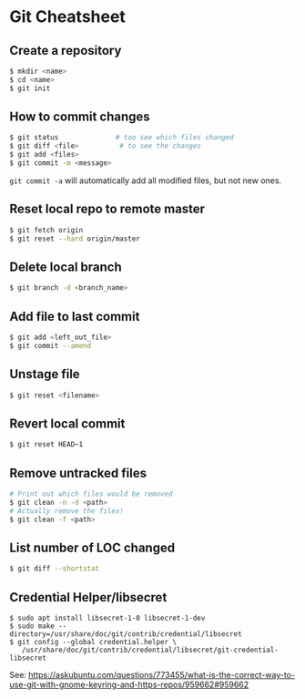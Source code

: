 # Git Cheatsheet

## Create a repository

```bash
$ mkdir <name>
$ cd <name>
$ git init
```

## How to commit changes

```bash
$ git status              # too see which files changed
$ git diff <file>          # to see the changes
$ git add <files>
$ git commit -m <message>
```

`git commit -a` will automatically add all modified files, but not new ones.

## Reset local repo to remote master

```bash
$ git fetch origin
$ git reset --hard origin/master
```

## Delete local branch

```bash
$ git branch -d <branch_name>
```

## Add file to last commit

```bash
$ git add <left_out_file>
$ git commit --amend
```

## Unstage file

```bash
$ git reset <filename>
```

## Revert local commit

```bash
$ git reset HEAD~1
```

## Remove untracked files

```bash
# Print out which files would be removed
$ git clean -n -d <path>
# Actually remove the files!
$ git clean -f <path>
```

## List number of LOC changed

```bash
$ git diff --shortstat
```

## Credential Helper/libsecret

```
$ sudo apt install libsecret-1-0 libsecret-1-dev
$ sudo make --directory=/usr/share/doc/git/contrib/credential/libsecret
$ git config --global credential.helper \
   /usr/share/doc/git/contrib/credential/libsecret/git-credential-libsecret
```

See: https://askubuntu.com/questions/773455/what-is-the-correct-way-to-use-git-with-gnome-keyring-and-https-repos/959662#959662
